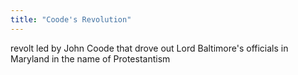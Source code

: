 ```yaml
---
title: "Coode's Revolution"
---
```

revolt led by John Coode that drove out Lord Baltimore's officials in Maryland in the name of Protestantism

